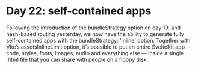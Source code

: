 # Day 22: self-contained apps

Following the introduction of the bundleStrategy option on day 19, and hash-based routing yesterday, we now have the ability to generate fully self-contained apps with the bundleStrategy: 'inline' option. Together with Vite’s assetsInlineLimit option, it’s possible to put an entire SvelteKit app — code, styles, fonts, images, audio and everything else — inside a single .html file that you can share with people on a floppy disk.
